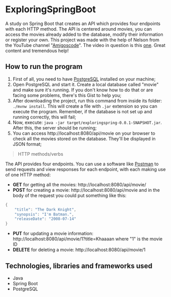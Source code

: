 # ExploringSpringBoot

A study on Spring Boot that creates an API which provides four endpoints with each HTTP method. The API is centered around movies, you can access the movies already added to the database, modify their information or register your own. This project was made with the help of Nelson from the YouTube channel "[Amigoscode](https://www.youtube.com/c/amigoscode/videos)". The video in question is this [one](https://youtu.be/9SGDpanrc8U). Great content and tremendous help!

How to run the program
---

1. First of all, you need to have [PostgreSQL](https://www.postgresql.org/download/) installed on your machine;
2. Open PostgreSQL and start it. Create a local database called "movie" and make sure it's running. If you don't know how to do that or are facing some problems, there's this Gist to help you;
3. After downloading the project, run this command from inside its folder:
`./mvnw install`. This will create a file with `.jar` extension so you can execute the program. Remember, if the database is not set up and running correctly, this will fail;
4. Now, execute: `java -jar target/exploringspring-0.0.1-SNAPSHOT.jar`. After this, the server should be running;
5. You can access http://localhost:8080/api/movie on your browser to check all the movies stored on the database. They'll be displayed in JSON format;

> HTTP methods/verbs

The API provides four endpoints. You can use a software like [Postman](https://www.postman.com/downloads/) to send requests and view responses for each endpoint, with each making use of one HTTP method:

* **GET** for getting all the movies: http://localhost:8080/api/movie/
* **POST** for creating a movie: http://localhost:8080/api/movie and in the body of the request you could put something like this:
```java
{
    "title": "The Dark Knight",
    "synopsis": "I'm Batman.",
    "releaseDate": "2008-07-14"
}
```
* **PUT** for updating a movie information: http://localhost:8080/api/movie/1?title=Khaaaan where "1" is the movie ID
* **DELETE** for deleting a movie: http://localhost:8080/api/movie/1

Technologies, libraries and frameworks used
---

* Java
* Spring Boot
* PostgreSQL
